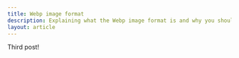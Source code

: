 ```yaml
---
title: Webp image format
description: Explaining what the Webp image format is and why you should use it
layout: article
---
```


Third post!
